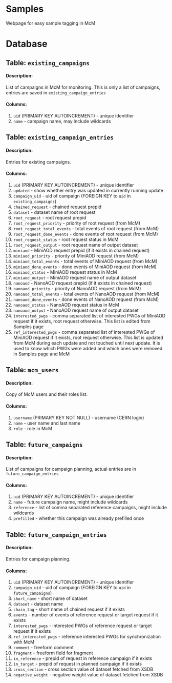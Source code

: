 # Samples
Webpage for easy sample tagging in McM

# Database

## Table: `existing_campaigns`

#### Description:
List of campaigns in McM for monitoring. This is only a list of campaigns, entries are saved in `existing_campaign_entries`

#### Columns:
1. `uid` <integer> (PRIMARY KEY AUTOINCREMENT) - unique identifier
2. `name` <text> - campaign name, may include wildcards

## Table: `existing_campaign_entries`

#### Description:
Entries for existing campaigns.

#### Columns:
1. `uid` <integer> (PRIMARY KEY AUTOINCREMENT) - unique identifier
2. `updated` <integer> - show whether entry was updated in currently running update
3. `campaign_uid` <integer> - uid of campaign (FOREIGN KEY to `uid` in `existing_campaigns`)
4. `chained_request` <text> - chained request prepid
5. `dataset` <text> - dataset name of root request
6. `root_request` <text> - root request prepid
7. `root_request_priority` <integer> - priority of root request (from McM)
8. `root_request_total_events` <integer> - total events of root request (from McM)
9. `root_request_done_events` <integer> - done events of root request (from McM)
10. `root_request_status` <text> - root request status in McM
11. `root_request_output` <text> - root request name of output dataset
12. `miniaod` <text> - MiniAOD request prepid (if it exists in chained request)
13. `miniaod_priority` <integer> - <integer> priority of MiniAOD request (from McM)
14. `miniaod_total_events` <integer> - total events of MiniAOD request (from McM)
15. `miniaod_done_events` <integer> - done events of MiniAOD request (from McM)
16. `miniaod_status` <text> - MiniAOD request status in McM
17. `miniaod_output` <text> - MiniAOD request name of output dataset
18. `nanoaod` <text> - NanoAOD request prepid (if it exists in chained request)
19. `nanoaod_priority` <integer> - <integer> priority of NanoAOD request (from McM)
20. `nanoaod_total_events` <integer> - total events of NanoAOD request (from McM)
21. `nanoaod_done_events` <integer> - done events of NanoAOD request (from McM)
22. `nanoaod_status` <text> - NanoAOD request status in McM
23. `nanoaod_output` <text> - NanoAOD request name of output dataset
24. `interested_pwgs` <text> - comma separated list of interested PWGs of MiniAOD request if it exists, root request otherwise. This list is edited from Samples page
25. `ref_interested_pwgs` <text> - comma separated list of interested PWGs of MiniAOD request if it exists, root request otherwise. This list is updated from McM during each update and not touched until next update. It is used to know which PWGs were added and which ones were removed in Samples page and McM
 
## Table: `mcm_users`

#### Description:
Copy of McM users and their roles list.

#### Columns:
1. `username` <text> (PRIMARY KEY NOT NULL) - username (CERN login)
2. `name` <text> - user name and last name
3. `role` <text> - role in McM

## Table: `future_campaigns`

#### Description:
List of campaigns for campaign planning, actual entries are in `future_campaign_entries`

#### Columns:
1. `uid` <integer> (PRIMARY KEY AUTOINCREMENT) - unique identifier
2. `name` <text> - future campaign name, might include wildcards
3. `reference` <text> - list of comma separated reference campaigns, might include wildcards
4. `prefilled` <short> - whether this campaign was already prefilled once

## Table: `future_campaign_entries`

#### Description:
Entries for campaign planning.

#### Columns:
1. `uid` <integer> (PRIMARY KEY AUTOINCREMENT) - unique identifier
2. `campaign_uid` <integer> - uid of campaign (FOREIGN KEY to `uid` in `future_campaigns`)
3. `short_name` <text> - short name of dataset
4. `dataset` <text> - dataset name
5. `chain_tag` <text> - short name of chained request if it exists
6. `events` <integer> - number of events of reference request or target request if it exists
7. `interested_pwgs` <text> - interested PWGs of reference request or target request if it exists
8. `ref_interested_pwgs` <text> - reference interested PWGs for synchronization with McM
9. `comment` <text> - freeform comment
10. `fragment` <text> - freeform field for fragment
11. `in_reference` <text> - prepid of request in reference campaign if it exists
12. `in_target` <text> - prepid of request in planned campaign if it exists
13. `cross_section` <real> - cross section value of dataset fetched from XSDB
14. `negative_weight` <real> - negative weight value of dataset fetched from XSDB
